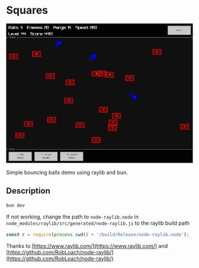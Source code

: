 # Squares

![screenshot](./balls-.png)

Simple bouncing balls demo using raylib and bun.

## Description

```sh
bun dev
```

If not working, change the path to `node-raylib.node` in `node_modules/raylib/src/generated/node-raylib.js` to the raylib build path 
```ts
const r = require(process.cwd() + '/build/Release/node-raylib.node');
```

Thanks to 
[https://www.raylib.com/](https://www.raylib.com/)
and [https://github.com/RobLoach/node-raylib/](https://github.com/RobLoach/node-raylib/)

